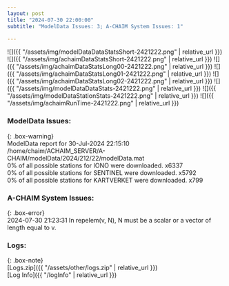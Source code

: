 ```yaml
---
layout: post
title: "2024-07-30 22:00:00"
subtitle: "ModelData Issues: 3; A-CHAIM System Issues: 1"

---
```


![]({{ "/assets/img/modelDataDataStatsShort-2421222.png" | relative_url }})
![]({{ "/assets/img/achaimDataStatsShort-2421222.png" | relative_url }})
![]({{ "/assets/img/achaimDataStatsLong00-2421222.png" | relative_url }})
![]({{ "/assets/img/achaimDataStatsLong01-2421222.png" | relative_url }})
![]({{ "/assets/img/achaimDataStatsLong02-2421222.png" | relative_url }})
![]({{ "/assets/img/modelDataDataStats-2421222.png" | relative_url }})
![]({{ "/assets/img/modelDataStationStats-2421222.png" | relative_url }})
![]({{ "/assets/img/achaimRunTime-2421222.png" | relative_url }})


### ModelData Issues:  
  
{: .box-warning}  
 ModelData report for 30-Jul-2024 22:15:10   
 /home/chaim/ACHAIM_SERVER/A-CHAIM/modelData/2024/212/22/modelData.mat   
 0% of all possible stations for IONO were downloaded. x6337   
 0% of all possible stations for SENTINEL were downloaded. x5792   
 0% of all possible stations for KARTVERKET were downloaded. x799   
  
### A-CHAIM System Issues:  
  
{: .box-error}  
2024-07-30 21:23:31 In repelem(v, N), N must be a scalar or a vector of length equal to v.  

### Logs:  
  
{: .box-note}  
[Logs.zip]({{ "/assets/other/logs.zip" | relative_url }})  
[Log Info]({{ "/logInfo" | relative_url }})  
